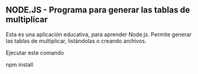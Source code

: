 ## NODE.JS - Programa para generar las tablas de multiplicar

Esta es una aplicación educativa, para aprender Node.js. Permite generar las tablas de multiplicar, listándolas o creando archivos.

Ejecutar este comando



npm install